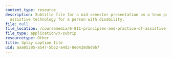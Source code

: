 ```yaml
---
content_type: resource
description: Subtitle file for a mid-semester presentation on a team project to develop
  assistive technology for a person with disability.
file: null
file_location: /coursemedia/6-811-principles-and-practice-of-assistive-technology-fall-2014/aaa05385a5475b52a4d20e0428d8d9b7_EWjWv1YBB7A.vtt
file_type: application/x-subrip
resourcetype: Other
title: 3play caption file
uid: aaa05385-a547-5b52-a4d2-0e0428d8d9b7
---
```

